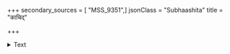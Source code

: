 +++
secondary_sources = [ "MSS_9351",]
jsonClass = "Subhaashita"
title = "काचिद्"

+++

<details><summary>Text</summary>

काचिद् वियोगानलतप्तगात्री प्राणान् समाधारयितुं लिलेख।  
बाह्वोर्भुजङ्गं हृदि राहुबिम्बं नाभौ च कर्पूरमयं महेशम्॥
</details>
